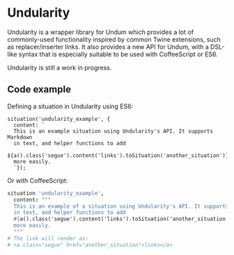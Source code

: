 # Undularity

Undularity is a wrapper library for Undum which provides a lot of commonly-used functionality inspired by common Twine extensions, such as replacer/inserter links. It also provides a new API for Undum, with a DSL-like syntax that is especially suitable to be used with CoffeeScript or ES6.

Undularity is still a work in progress.

## Code example

Defining a situation in Undularity using ES6:

```es6
situation('undularity_example', {
  content: `
  This is an example situation using Undularity's API. It supports Markdown
  in text, and helper functions to add 
  ${a().class('segue').content('links').toSituation('another_situation')}
  more easily.
  `});
```

Or with CoffeeScript:

```coffeescript
situation 'undularity_example',
  content: """
  This is an example of a situation using Undularity's API. It supports Markdown
  in text, and helper functions to add
  #{a().class('segue').content('links').toSituation('another_situation')}
  more easily.
  """
# The link will render as:
# <a class="segue" href="another_situation">links</a>
```

